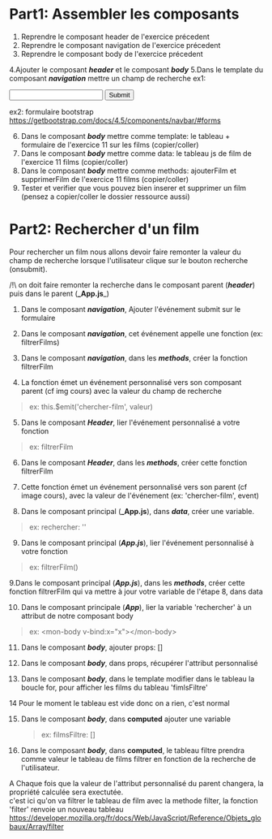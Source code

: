 # Part1: Assembler les composants

1. Reprendre le composant header de l'exercice précedent
2. Reprendre le composant navigation de l'exercice précedent
3. Reprendre le composant body de l'exercice précedent

4.Ajouter le composant **_header_** et le composant **_body_**
5.Dans le template du composant **_navigation_** mettre un champ de recherche
ex1: <form> <input type="search"/> <input type="submit"/> </form>
ex2: formulaire bootstrap https://getbootstrap.com/docs/4.5/components/navbar/#forms

6. Dans le composant **_body_** mettre comme template: le tableau + formulaire de l'exercice 11 sur les films (copier/coller)
7. Dans le composant **_body_** mettre comme data: le tableau js de film de l'exercice 11 films (copier/coller)
8. Dans le composant **_body_** mettre comme methods: ajouterFilm et supprimerFilm de l'exercice 11 films (copier/coller)
9. Tester et verifier que vous pouvez bien inserer et supprimer un film (pensez a copier/coller le dossier ressource aussi)

# Part2: Rechercher d'un film

Pour rechercher un film nous allons devoir faire remonter la valeur du champ de recherche lorsque l'utilisateur clique sur le bouton recherche (onsubmit).

/!\ on doit faire remonter la recherche dans le composant parent (**_header_**) puis dans le parent (**\_App.js**\_)

1. Dans le composant **_navigation_**, Ajouter l'événement submit sur le formulaire

2. Dans le composant **_navigation_**, cet événement appelle une fonction (ex: filtrerFilms)

3. Dans le composant **_navigation_**, dans les **_methods_**, créer la fonction filtrerFilm

4. La fonction émet un événement personnalisé vers son composant parent (cf img cours) avec la valeur du champ de recherche

> ex: this.\$emit('chercher-film', valeur)

5. Dans le composant **_Header_**, lier l'événement personnalisé a votre fonction

> ex: filtrerFilm

6. Dans le composant **_Header_**, dans les **_methods_**, créer cette fonction filtrerFilm

7. Cette fonction émet un événement personnalisé vers son parent (cf image cours), avec la valeur de l'événement (ex: 'chercher-film', event)
8. Dans le composant principal (**_App.js**), dans **_data_**, créer une variable.

> ex: rechercher: ''

9. Dans le composant principal (**_App.js_**), lier l'événement personnalisé à votre fonction

> ex: filtrerFilm()

9.Dans le composant principal (**_App.js_**), dans les **_methods_**, créer cette fonction filtrerFilm qui va mettre à jour votre variable de l'étape 8, dans data

10. Dans le composant principale (**_App_**), lier la variable 'rechercher' à un attribut de notre composant body

> ex: &lt;mon-body v-bind:x="x"&gt;&lt;/mon-body&gt;

11. Dans le composant **_body_**, ajouter props: []

12. Dans le composant **_body_**, dans props, récupérer l'attribut personnalisé

13. Dans le composant **_body_**, dans le template modifier dans le tableau la boucle for, pour afficher les films du tableau 'fimlsFiltre'

14 Pour le moment le tableau est vide donc on a rien, c'est normal

15. Dans le composant **_body_**, dans **__computed__** ajouter une variable

    > ex: filmsFiltre: []

16. Dans le composant **_body_**, dans **__computed__**, le tableau filtre prendra comme valeur le tableau de films filtrer en fonction de la recherche de l'utilisateur.

A Chaque fois que la valeur de l'attribut personnalisé du parent changera, la propriété calculée sera exectutée.  
c'est ici qu'on va filtrer le tableau de film avec la methode filter, la fonction 'filter' renvoie un nouveau tableau
https://developer.mozilla.org/fr/docs/Web/JavaScript/Reference/Objets_globaux/Array/filter
